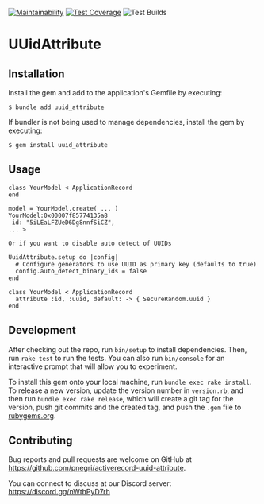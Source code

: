[![Maintainability](https://api.codeclimate.com/v1/badges/54be49d487b928c9bc8f/maintainability)](https://codeclimate.com/github/iugu/uuid_attribute/maintainability)
[![Test Coverage](https://api.codeclimate.com/v1/badges/54be49d487b928c9bc8f/test_coverage)](https://codeclimate.com/github/iugu/uuid_attribute/test_coverage)
![Test Builds](https://github.com/iugu/uuid_attribute/actions/workflows/test.yml/badge.svg)

# UUidAttribute

## Installation

Install the gem and add to the application's Gemfile by executing:

    $ bundle add uuid_attribute

If bundler is not being used to manage dependencies, install the gem by executing:

    $ gem install uuid_attribute

## Usage

```
class YourModel < ApplicationRecord
end

model = YourModel.create( ... )
YourModel:0x00007f85774135a8  
 id: "5iLEaLFZUeD6Dg8nnfSiCZ",
... > 

Or if you want to disable auto detect of UUIDs

UuidAttribute.setup do |config|
  # Configure generators to use UUID as primary key (defaults to true)
  config.auto_detect_binary_ids = false
end

class YourModel < ApplicationRecord
  attribute :id, :uuid, default: -> { SecureRandom.uuid }
end
```

## Development

After checking out the repo, run `bin/setup` to install dependencies. Then, run `rake test` to run the tests. You can also run `bin/console` for an interactive prompt that will allow you to experiment.

To install this gem onto your local machine, run `bundle exec rake install`. To
release a new version, update the version number in `version.rb`, and then run
`bundle exec rake release`, which will create a git tag for the version, push
git commits and the created tag, and push the `.gem` file to
[rubygems.org](https://rubygems.org).

## Contributing

Bug reports and pull requests are welcome on GitHub at
https://github.com/pnegri/activerecord-uuid-attribute.

You can connect to discuss at our Discord server: https://discord.gg/nWthPyD7rh